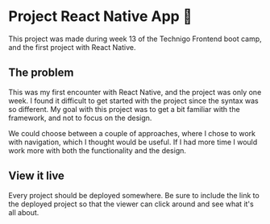 # Project React Native App 📱
This project was made during week 13 of the Technigo Frontend boot camp, and the first project with React Native. 

## The problem
This was my first encounter with React Native, and the project was only one week. I found it difficult to get started with the project since the syntax was so different. My goal with this project was to get a bit familiar with the framework, and not to focus on the design. 

We could choose between a couple of approaches, where I chose to work with navigation, which I thought would be useful. If I had more time I would work more with both the functionality and the design. 

## View it live

Every project should be deployed somewhere. Be sure to include the link to the deployed project so that the viewer can click around and see what it's all about.
